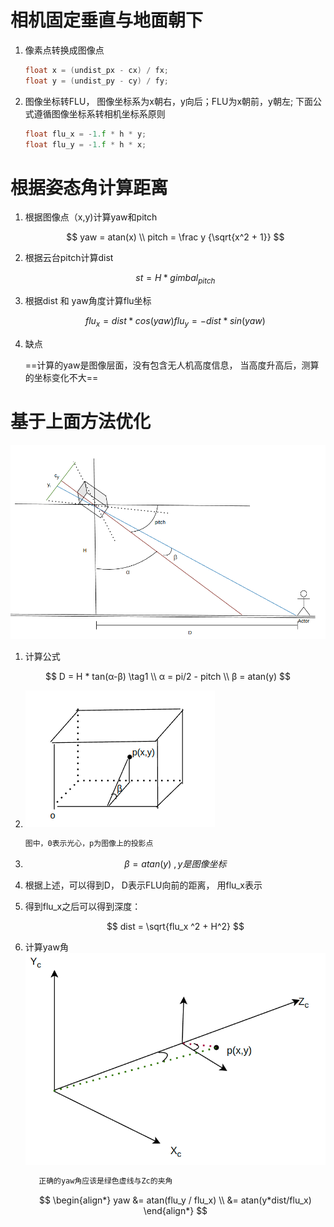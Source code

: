 # 相机固定垂直与地面朝下

1. 像素点转换成图像点

   ```cpp
   float x = (undist_px - cx) / fx;
   float y = (undist_py - cy) / fy;
   ```
2. 图像坐标转FLU， 图像坐标系为x朝右，y向后；FLU为x朝前，y朝左; 下面公式遵循图像坐标系转相机坐标系原则

   ```cpp
   float flu_x = -1.f * h * y;
   float flu_y = -1.f * h * x;
   ```

# 根据姿态角计算距离

1. 根据图像点（x,y)计算yaw和pitch

   $$
   yaw = atan(x) \\
   pitch = \frac y {\sqrt{x^2 + 1}}
   $$
2. 根据云台pitch计算dist

   $$
   st = H * gimbal_{pitch}
   $$
3. 根据dist 和 yaw角度计算flu坐标

   $$
   flu_x = dist * cos(yaw)
   flu_y = -dist * sin(yaw)
   $$
4. 缺点

   ==计算的yaw是图像层面，没有包含无人机高度信息， 当高度升高后，测算的坐标变化不大==

# 基于上面方法优化

![img](../pic/测距模型.png)

1. 计算公式

$$
D = H * tan(α-β) \tag1 \\
α = pi/2 - pitch \\
β = atan(y)
$$

2. ![img](../pic/β.png)

   ```xml
   图中，0表示光心，p为图像上的投影点
   ```
3. $$
   β = atan(y)  \ , y是图像坐标
   $$
4. 根据上述，可以得到D， D表示FLU向前的距离， 用flu_x表示
5. 得到flu_x之后可以得到深度：

   $$
   dist = \sqrt{flu_x ^2 + H^2}
   $$
6. 计算yaw角
   ![img](../pic/yaw.png)

   ```xml
      正确的yaw角应该是绿色虚线与Zc的夹角
   ```
   $$
   \begin{align*}
   yaw &= atan(flu_y / flu_x) \\
          &= atan(y*dist/flu_x)
   \end{align*}
   $$
